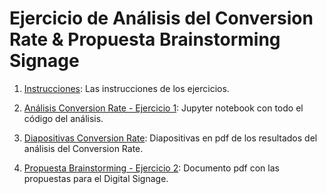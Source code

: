 # Ejercicio de Análisis del Conversion Rate & Propuesta Brainstorming Signage

1. [Instrucciones](https://github.com/rcruzgar/conversion_rate/blob/main/Instrucciones_prueba_data_scientist.pdf): Las instrucciones de los ejercicios.

2. [Análisis Conversion Rate - Ejercicio 1](https://github.com/rcruzgar/conversion_rate/blob/main/Conversion_Rate.ipynb): Jupyter notebook con todo el código del análisis.

3. [Diapositivas Conversion Rate](https://github.com/rcruzgar/conversion_rate/blob/main/Conversion_Rate_Slides.pdf): Diapositivas en pdf de los resultados del análisis del Conversion Rate.

4. [Propuesta Brainstorming - Ejercicio 2](https://github.com/rcruzgar/conversion_rate/blob/main/Respuesta_Ejercicio_2.pdf): Documento pdf con las propuestas para el Digital Signage.


